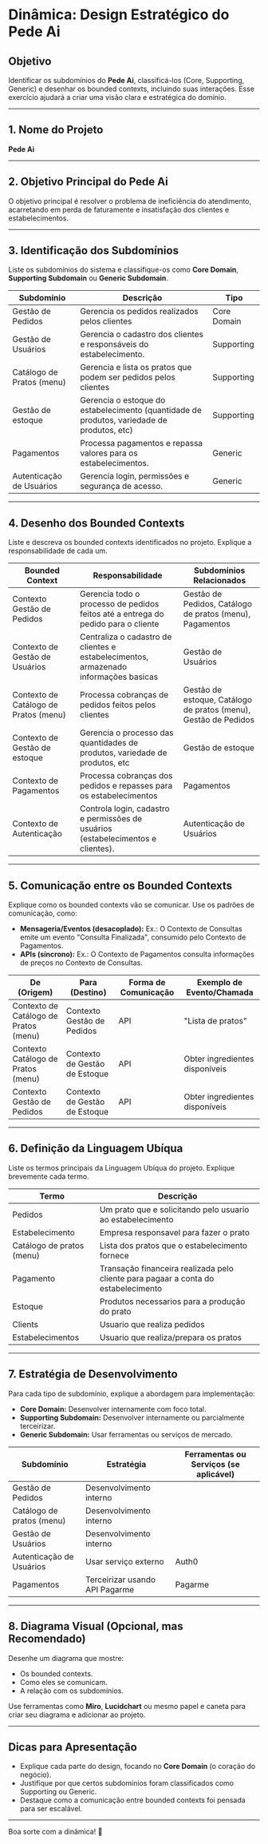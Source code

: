 # Dinâmica: Design Estratégico do Pede Ai

## Objetivo

Identificar os subdomínios do **Pede Ai**, classificá-los (Core, Supporting, Generic) e desenhar os bounded contexts, incluindo suas interações. Esse exercício ajudará a criar uma visão clara e estratégica do domínio.

---

## 1. Nome do Projeto

**Pede Ai**

---

## 2. Objetivo Principal do Pede Ai

O objetivo principal é resolver o problema de ineficiência do atendimento, acarretando em perda de faturamente e insatisfação dos clientes e estabelecimentos.

---

## 3. Identificação dos Subdomínios

Liste os subdomínios do sistema e classifique-os como **Core Domain**, **Supporting Subdomain** ou **Generic Subdomain**.

| **Subdomínio**            | **Descrição**                                                                              | **Tipo**    |
| ------------------------- | ------------------------------------------------------------------------------------------ | ----------- |
| Gestão de Pedidos         | Gerencia os pedidos realizados pelos clientes                                              | Core Domain |
| Gestão de Usuários        | Gerencia o cadastro dos clientes e responsáveis do estabelecimento.                        | Supporting  |
| Catálogo de Pratos (menu) | Gerencia e lista os pratos que podem ser pedidos pelos clientes                            | Supporting  |
| Gestão de estoque         | Gerencia o estoque do estabelecimento (quantidade de produtos, variedade de produtos, etc) | Supporting  |
| Pagamentos                | Processa pagamentos e repassa valores para os estabelecimentos.                            | Generic     |
| Autenticação de Usuários  | Gerencia login, permissões e segurança de acesso.                                          | Generic     |

---

## 4. Desenho dos Bounded Contexts

Liste e descreva os bounded contexts identificados no projeto. Explique a responsabilidade de cada um.

| **Bounded Context**                   | **Responsabilidade**                                                                 | **Subdomínios Relacionados**                                                |
| ------------------------------------- | ------------------------------------------------------------------------------------ | --------------------------------------------------------------------------- |
| Contexto Gestão de Pedidos            | Gerencia todo o processo de pedidos feitos até a entrega do pedido para o cliente    | Gestão de Pedidos, Catálogo de pratos (menu), Pagamentos |
| Contexto de Gestão de Usuários      | Centraliza o cadastro de clientes e estabelecimentos, armazenado informações basicas | Gestão de Usuários                                                        |
| Contexto de Catálogo de Pratos (menu) | Processa cobranças de pedidos feitos pelos clientes                                  | Gestão de estoque, Catálogo de pratos (menu), Gestão de Pedidos                                |
| Contexto de Gestão de estoque         | Gerencia o processo das quantidades de produtos, variedade de produtos, etc          | Gestão de estoque                                                           |
| Contexto de Pagamentos                | Processa cobranças dos pedidos e repasses para os estabelecimentos                   | Pagamentos                                                                  |
| Contexto de Autenticação              | Controla login, cadastro e permissões de usuários (estabelecimentos e clientes).     | Autenticação de Usuários                                                    |

---

## 5. Comunicação entre os Bounded Contexts

Explique como os bounded contexts vão se comunicar. Use os padrões de comunicação, como:

- **Mensageria/Eventos (desacoplado):** Ex.: O Contexto de Consultas emite um evento "Consulta Finalizada", consumido pelo Contexto de Pagamentos.
- **APIs (síncrono):** Ex.: O Contexto de Pagamentos consulta informações de preços no Contexto de Consultas.

| **De (Origem)**            | **Para (Destino)**                    | **Forma de Comunicação** | **Exemplo de Evento/Chamada**            |
| -------------------------- | ------------------------------------- | ------------------------ | ---------------------------------------- |
| Contexto de Catálogo de Pratos (menu) | Contexto Gestão de Pedidos | API                      | "Lista de pratos"                        |
| Contexto Catálogo de Pratos (menu) | Contexto de Gestão de Estoque                 | API                      | Obter ingredientes disponíveis           |
| Contexto Gestão de Pedidos | Contexto de Gestão de Estoque                 | API                      | Obter ingredientes disponíveis           |

---

## 6. Definição da Linguagem Ubíqua

Liste os termos principais da Linguagem Ubíqua do projeto. Explique brevemente cada termo.

| **Termo**     | **Descrição**                                |
| ------------- | -------------------------------------------- |
| Pedidos | Um prato que e solicitando pelo usuario ao estabelecimento       |
| Estabelecimento |  Empresa responsavel para fazer o prato     |
| Catálogo de pratos (menu)  | Lista dos pratos que o estabelecimento fornece |
| Pagamento  | Transação financeira realizada pelo cliente para pagaar a conta do estabelecimento  |
| Estoque     | Produtos necessarios para a produção do prato | 
| Clients | Usuario que realiza pedidos
| Estabelecimentos | Usuario que realiza/prepara os pratos
 

---

## 7. Estratégia de Desenvolvimento

Para cada tipo de subdomínio, explique a abordagem para implementação:

- **Core Domain:** Desenvolver internamente com foco total.
- **Supporting Subdomain:** Desenvolver internamente ou parcialmente terceirizar.
- **Generic Subdomain:** Usar ferramentas ou serviços de mercado.

| **Subdomínio**       | **Estratégia**                      | **Ferramentas ou Serviços (se aplicável)** |
| -------------------- | ----------------------------------- | ------------------------------------------ |
| Gestão de Pedidos   | Desenvolvimento interno             |                                        |
| Catálogo de pratos (menu) |  Desenvolvimento interno  |    |
| Gestão de Usuários       | Desenvolvimento interno               |                                           |
| Autenticação de Usuários    | Usar serviço externo                  | Auth0                                     |
| Pagamentos           | Terceirizar usando API Pagarme       | Pagarme                                     |


---

## 8. Diagrama Visual (Opcional, mas Recomendado)

Desenhe um diagrama que mostre:

- Os bounded contexts.
- Como eles se comunicam.
- A relação com os subdomínios.

Use ferramentas como **Miro**, **Lucidchart** ou mesmo papel e caneta para criar seu diagrama e adicionar ao projeto.

---

## Dicas para Apresentação

- Explique cada parte do design, focando no **Core Domain** (o coração do negócio).
- Justifique por que certos subdomínios foram classificados como Supporting ou Generic.
- Destaque como a comunicação entre bounded contexts foi pensada para ser escalável.

---

Boa sorte com a dinâmica! 🚀
